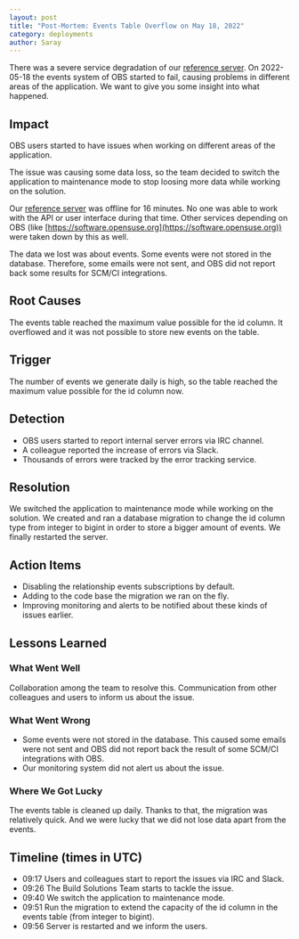 ```yaml
---
layout: post
title: "Post-Mortem: Events Table Overflow on May 18, 2022"
category: deployments
author: Saray
---
```


There was a severe service degradation of our [reference server](https://build.opensuse.org). On 2022-05-18 the events system of OBS started to fail, causing problems in different areas of the application. We want to give you some insight into what happened.

## Impact

OBS users started to have issues when working on different areas of the application.

The issue was causing some data loss, so the team decided to switch the application to maintenance mode to stop loosing more data while working on the solution.

Our [reference server](https://build.opensuse.org) was offline for 16 minutes. No one was able to work with the API or user interface during that time. Other services depending on OBS (like [https://software.opensuse.org](https://software.opensuse.org)) were taken down by this as well.

The data we lost was about events. Some events were not stored in the database. Therefore, some emails were not sent, and OBS did not report back some results for SCM/CI integrations.

## Root Causes

The events table reached the maximum value possible for the id column. It overflowed and it was not possible to store new events on the table.

## Trigger

The number of events we generate daily is high, so the table reached the maximum value possible for the id column now.

## Detection

- OBS users started to report internal server errors via IRC channel.
- A colleague reported the increase of errors via Slack.
- Thousands of errors were tracked by the error tracking service.

## Resolution

We switched the application to maintenance mode while working on the solution.
We created and ran a database migration to change the id column type from integer to bigint in order to store a bigger amount of events.
We finally restarted the server.

## Action Items

- Disabling the relationship events subscriptions by default.
- Adding to the code base the migration we ran on the fly.
- Improving monitoring and alerts to be notified about these kinds of issues earlier.

## Lessons Learned

### What Went Well

Collaboration among the team to resolve this.
Communication from other colleagues and users to inform us about the issue.

### What Went Wrong

- Some events were not stored in the database. This caused some emails were not sent and OBS did not report back the result of some SCM/CI integrations with OBS.
- Our monitoring system did not alert us about the issue.

### Where We Got Lucky

The events table is cleaned up daily. Thanks to that, the migration was relatively quick.
And we were lucky that we did not lose data apart from the events.

## Timeline (times in UTC)

- 09:17 Users and colleagues start to report the issues via IRC and Slack.
- 09:26 The Build Solutions Team starts to tackle the issue.
- 09:40 We switch the application to maintenance mode.
- 09:51 Run the migration to extend the capacity of the id column in the events table (from integer to bigint).
- 09:56 Server is restarted and we inform the users.
